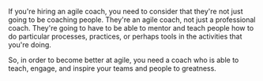 If you're hiring an agile coach, you need to consider that they're not just going to be coaching people. They're an agile coach, not just a professional coach. They're going to have to be able to mentor and teach people how to do particular processes, practices, or perhaps tools in the activities that you're doing. 

So, in order to become better at agile, you need a coach who is able to teach, engage, and inspire your teams and people to greatness.